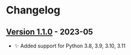 # Changelog

## [Version 1.1.0](https://github.com/dataiku/dss-plugin-azure-cognitive-services-nlp/releases/tag/v1.1.0) - 2023-05

- ✨ Added support for Python 3.8, 3.9, 3.10, 3.11